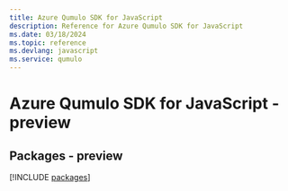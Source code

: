 ```yaml
---
title: Azure Qumulo SDK for JavaScript
description: Reference for Azure Qumulo SDK for JavaScript
ms.date: 03/18/2024
ms.topic: reference
ms.devlang: javascript
ms.service: qumulo
---
```

# Azure Qumulo SDK for JavaScript - preview
## Packages - preview
[!INCLUDE [packages](qumulo-index.md)]